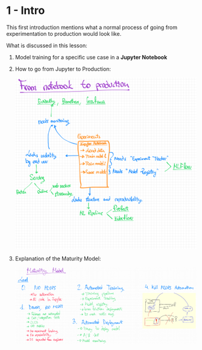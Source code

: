 # 1 - Intro

This first introduction mentions what a normal process of going from experimentation to production would look like.

What is discussed in this lesson:

1. Model training for a specific use case in a **Jupyter Notebook**

2. How to go from Jupyter to Production:

    ![jupyter to production](01-intro/jupyter_to_production.png)

3. Explanation of the Maturity Model:

    ![maturity model](01-intro/maturity_model.png)
